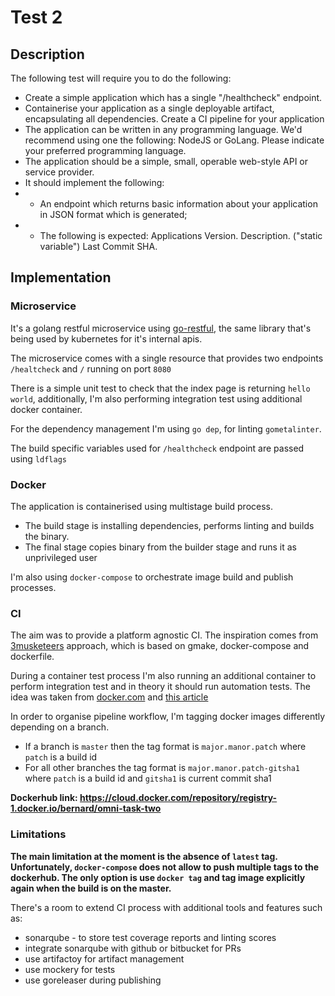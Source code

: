 # Test 2
## Description
The following test will require you to do the following:
* Create a simple application which has a single "/healthcheck" endpoint.
* Containerise your application as a single deployable artifact, encapsulating all dependencies. Create a CI pipeline for your application
* The application can be written in any programming language. We'd recommend using one the following: NodeJS or GoLang. Please indicate your preferred programming language.
* The application should be a simple, small, operable web-style API or service provider. 
* It should implement the following:
* * An endpoint which returns basic information about your application in JSON format which is generated; 
* * The following is expected: Applications Version.
Description. ("static variable") Last Commit SHA.

## Implementation
### Microservice
It's a golang restful microservice using [go-restful](github.com/emicklei/go-restful), the same library that's being used by kubernetes for it's internal apis.

The microservice comes with a single resource that provides two endpoints
`/healtcheck` and `/` running on port `8080`

There is a simple unit test to check that the index page is returning `hello world`, 
additionally, I'm also performing integration test using additional docker container.

For the dependency management I'm using `go dep`, for linting `gometalinter`.

The build specific variables used for `/healthcheck` endpoint are passed using `ldflags`

### Docker
The application is containerised using multistage build process.

* The build stage is installing dependencies, performs linting and builds the binary.
* The final stage copies binary from the builder stage and runs it as unprivileged user

I'm also using `docker-compose` to orchestrate image build and publish processes.


### CI
The aim was to provide a platform agnostic CI. The inspiration comes from [3musketeers](https://3musketeers.io/) approach, which is based on
gmake, docker-compose and dockerfile.

During a container test process I'm also running an additional container to perform
integration test and in theory it should run automation tests. The idea was taken from [docker.com](https://success.docker.com/article/dev-pipeline#cicdworkflow) and
[this article](https://docs.microsoft.com/en-us/azure/devops/pipelines/languages/docker?view=azure-devops&tabs=yaml#use-docker-compose)


In order to organise pipeline workflow, I'm tagging docker images differently depending on a branch.

* If a branch is `master` then the tag format is `major.manor.patch` where `patch` is a build id
* For all other branches the tag format is `major.manor.patch-gitsha1` where `patch` is a build id and `gitsha1` is current commit sha1

**Dockerhub link: https://cloud.docker.com/repository/registry-1.docker.io/bernard/omni-task-two**

### Limitations
**The main limitation at the moment is the absence of `latest` tag. Unfortunately, `docker-compose`
does not allow to push multiple tags to the dockerhub. The only option is use `docker tag` and tag image explicitly again when the build is on the master.**
 
There's a room to extend CI process with additional tools and features such as:

* sonarqube - to store test coverage reports and linting scores
* integrate sonarqube with github or bitbucket for PRs
* use artifactoy for artifact management
* use mockery for tests
* use goreleaser during publishing
  